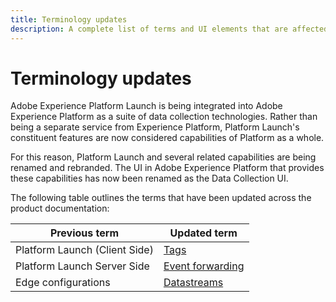 ```yaml
---
title: Terminology updates
description: A complete list of terms and UI elements that are affected by the Adobe Experience Platform Launch rebranding.
---
```

# Terminology updates

Adobe Experience Platform Launch is being integrated into Adobe Experience Platform as a suite of data collection technologies. Rather than being a separate service from Experience Platform, Platform Launch's constituent features are now considered capabilities of Platform as a whole.

For this reason, Platform Launch and several related capabilities are being renamed and rebranded. The UI in Adobe Experience Platform that provides these capabilities has now been renamed as the Data Collection UI.

The following table outlines the terms that have been updated across the product documentation:

| Previous term | Updated term |
|---|---|
| Platform Launch (Client Side) | [Tags](./home.md) |
| Platform Launch Server Side | [Event forwarding](./ui/event-forwarding/overview.md) |
| Edge configurations  |  [Datastreams](https://experienceleague.adobe.com/docs/experience-platform/edge/fundamentals/datastreams.html) |
